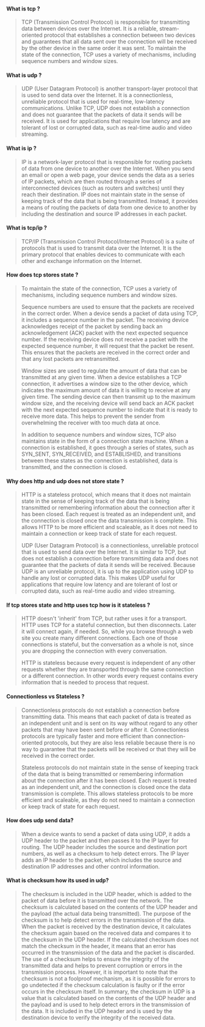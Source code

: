 #### What is tcp ?

> TCP (Transmission Control Protocol) is responsible for transmitting data between devices over the Internet. It is a reliable, stream-oriented protocol that establishes a connection between two devices and guarantees that all data sent over the connection will be received by the other device in the same order it was sent. To maintain the state of the connection, TCP uses a variety of mechanisms, including sequence numbers and window sizes.


#### What is udp ?
> UDP (User Datagram Protocol) is another transport-layer protocol that is used to send data over the Internet. It is a connectionless, unreliable protocol that is used for real-time, low-latency communications. Unlike TCP, UDP does not establish a connection and does not guarantee that the packets of data it sends will be received. It is used for applications that require low latency and are tolerant of lost or corrupted data, such as real-time audio and video streaming.


#### What is ip ?
> IP is a network-layer protocol that is responsible for routing packets of data from one device to another over the Internet. When you send an email or open a web page, your device sends the data as a series of IP packets, which are then routed through a series of interconnected devices (such as routers and switches) until they reach their destination. IP does not maintain state in the sense of keeping track of the data that is being transmitted. Instead, it provides a means of routing the packets of data from one device to another by including the destination and source IP addresses in each packet.


#### What is tcp/ip ?
> TCP/IP (Transmission Control Protocol/Internet Protocol) is a suite of protocols that is used to transmit data over the Internet. It is the primary protocol that enables devices to communicate with each other and exchange information on the Internet.


#### How does tcp stores state ?

> To maintain the state of the connection, TCP uses a variety of mechanisms, including sequence numbers and window sizes.
> 
> Sequence numbers are used to ensure that the packets are received in the correct order. When a device sends a packet of data using TCP, it includes a sequence number in the packet. The receiving device acknowledges receipt of the packet by sending back an acknowledgement (ACK) packet with the next expected sequence number. If the receiving device does not receive a packet with the expected sequence number, it will request that the packet be resent. This ensures that the packets are received in the correct order and that any lost packets are retransmitted.
>
> Window sizes are used to regulate the amount of data that can be transmitted at any given time. When a device establishes a TCP connection, it advertises a window size to the other device, which indicates the maximum amount of data it is willing to receive at any given time. The sending device can then transmit up to the maximum window size, and the receiving device will send back an ACK packet with the next expected sequence number to indicate that it is ready to receive more data. This helps to prevent the sender from overwhelming the receiver with too much data at once.
>
> In addition to sequence numbers and window sizes, TCP also maintains state in the form of a connection state machine. When a connection is established, it goes through a series of states, such as SYN_SENT, SYN_RECEIVED, and ESTABLISHED, and transitions between these states as the connection is established, data is transmitted, and the connection is closed.


#### Why does http and udp does not store state ?

> HTTP is a stateless protocol, which means that it does not maintain state in the sense of keeping track of the data that is being transmitted or remembering information about the connection after it has been closed. Each request is treated as an independent unit, and the connection is closed once the data transmission is complete. This allows HTTP to be more efficient and scaleable, as it does not need to maintain a connection or keep track of state for each request.
>
> UDP (User Datagram Protocol) is a connectionless, unreliable protocol that is used to send data over the Internet. It is similar to TCP, but does not establish a connection before transmitting data and does not guarantee that the packets of data it sends will be received. Because UDP is an unreliable protocol, it is up to the application using UDP to handle any lost or corrupted data. This makes UDP useful for applications that require low latency and are tolerant of lost or corrupted data, such as real-time audio and video streaming.


#### If tcp stores state and http uses tcp how is it stateless ?

> HTTP doesn't 'inherit' from TCP, but rather uses it for a transport. HTTP uses TCP for a stateful connection, but then disconnects. Later it will connect again, if needed. So, while you browse through a web site you create many different connections. Each one of those connections is stateful, but the conversation as a whole is not, since you are dropping the connection with every conversation.
>
> HTTP is stateless because every request is independent of any other requests whether they are transported through the same connection or a different connection. In other words every request contains every information that is needed to process that request.


#### Connectionless vs Stateless ?

> Connectionless protocols do not establish a connection before transmitting data. This means that each packet of data is treated as an independent unit and is sent on its way without regard to any other packets that may have been sent before or after it. Connectionless protocols are typically faster and more efficient than connection-oriented protocols, but they are also less reliable because there is no way to guarantee that the packets will be received or that they will be received in the correct order.
>
> Stateless protocols do not maintain state in the sense of keeping track of the data that is being transmitted or remembering information about the connection after it has been closed. Each request is treated as an independent unit, and the connection is closed once the data transmission is complete. This allows stateless protocols to be more efficient and scaleable, as they do not need to maintain a connection or keep track of state for each request.

#### How does udp send data?
> When a device wants to send a packet of data using UDP, it adds a UDP header to the packet and then passes it to the IP layer for routing. The UDP header includes the source and destination port numbers, as well as a checksum to help detect errors. The IP layer adds an IP header to the packet, which includes the source and destination IP addresses and other control information.

#### What is checksum how its used in udp?
> The checksum is included in the UDP header, which is added to the packet of data before it is transmitted over the network. The checksum is calculated based on the contents of the UDP header and the payload (the actual data being transmitted).
> The purpose of the checksum is to help detect errors in the transmission of the data. When the packet is received by the destination device, it calculates the checksum again based on the received data and compares it to the checksum in the UDP header. If the calculated checksum does not match the checksum in the header, it means that an error has occurred in the transmission of the data and the packet is discarded.
> The use of a checksum helps to ensure the integrity of the transmitted data and helps to prevent corruption or errors in the transmission process. However, it is important to note that the checksum is not a foolproof mechanism, as it is possible for errors to go undetected if the checksum calculation is faulty or if the error occurs in the checksum itself.
> In summary, the checksum in UDP is a value that is calculated based on the contents of the UDP header and the payload and is used to help detect errors in the transmission of the data. It is included in the UDP header and is used by the destination device to verify the integrity of the received data.

